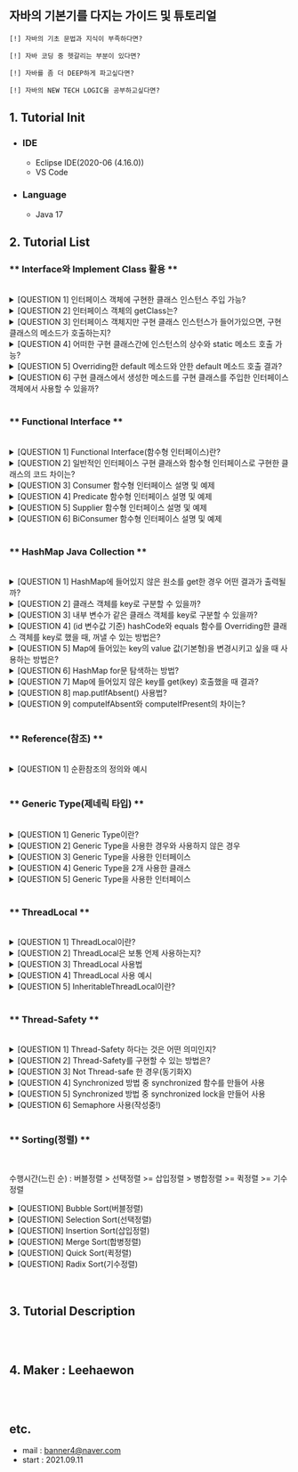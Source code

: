 ## 자바의 기본기를 다지는 가이드 및 튜토리얼

    [!] 자바의 기초 문법과 지식이 부족하다면?

    [!] 자바 코딩 중 헷갈리는 부분이 있다면?

    [!] 자바를 좀 더 DEEP하게 파고싶다면?

    [!] 자바의 NEW TECH LOGIC을 공부하고싶다면?

## 1. Tutorial Init

-   ### IDE
    -   Eclipse IDE(2020-06 (4.16.0))
    -   VS Code
-   ### Language
    -   Java 17

## 2. Tutorial List

### ** Interface와 Implement Class 활용 **

<br>
<details>
  <summary>  [QUESTION 1] 인터페이스 객체에 구현한 클래스 인스턴스 주입 가능?</summary>
  <br>
  <p>[ANSWER] 가능!</p>
</details>
<details>
  <summary>  [QUESTION 2] 인터페이스 객체의 getClass는?</summary>
    <br>
  <p>[ANSWER] samsungPhone 객체는 class interfaceSample.Samsung 클래스 입니다. <br>
[ANSWER] iPhone 객체는 class interfaceSample.IPhone 클래스 입니다.</p>
</details>
<details>
  <summary>  [QUESTION 3] 인터페이스 객체지만 구현 클래스 인스턴스가 들어가있으면, 구현 클래스의 메소드가 호출하는지?</summary>
    <br>
  <p>RESULT(samsung) : class interfaceSample.Samsung의 전화 메소드 호출!<br>
RESULT(ihpone) : class interfaceSample.IPhone의 전화 메소드 호출!
[ANSWER] 정상 호출됨!<br>
[ANSWER] iPhone 객체는 class interfaceSample.IPhone 클래스 입니다.</p>
</details>
<details>
  <summary>  [QUESTION 4] 어떠한 구현 클래스간에 인스턴스의 상수와 static 메소드 호출 가능?</summary>
    <br>
  <p>[!] 상수 호출<br>
samsung's TYPE : ELECTRONIC<br>
iPhone's TYPE : ELECTRONIC<br>
[!] static 메소드 호출<br>
samsung's telNo : X<br>
iPhone's telNo :  X<br>
SmartPhone's telNo : 010-1111-2222<br>
[ANSWER] 인터페이스 클래스로만 호출 가능(static 이니까)<br>
RESULT(ihpone) : class interfaceSample.IPhone의 전화 메소드 호출!<br>
[ANSWER] 정상 호출됨!<br>
[ANSWER] iPhone 객체는 class interfaceSample.IPhone 클래스 입니다.</p>
</details>
<details>
  <summary>  [QUESTION 5] Overriding한 default 메소드와 안한 default 메소드 호출 결과?</summary>
    <br>
  <p>[ANSWER] samsungPhone(Overriding) serialId : Samsung의 hashCode : 106642798<br>
[ANSWER] iPhone(Not Overriding) serialId : 106642798</p>
</details>
<details>
  <summary>  [QUESTION 6] 구현 클래스에서 생성한 메소드를 구현 클래스를 주입한 인터페이스 객체에서 사용할 수 있을까?</summary>
    <br>
  <p>[ANSWER] 인터페이스에서 정의되지 않았기 때문에 사용할 수 없다. 대신, downCasting을 통해 활용할 수 있다.<br>
(samsung) whoIsMyBestLeader : 이재용<br>
(iPhone) whoIsMyBestLeader : Steve Jobs</p>
</details>

<br/>

### ** Functional Interface **

<br>
<details>
  <summary>  [QUESTION 1] Functional Interface(함수형 인터페이스)란?</summary>
  <br>
  <p>[ANSWER] 1) 함수를 마치 1급 객체처럼 활용할 수 있게 만드는 인터페이스<br>
[ANSWER] 2) 단일 추상 메소드를 가지는 인터페이스. 추후, 인터페이스를 구현하여 순수 함수 및 익명 함수, 람다식으로 활용하기 위함</p>
</details>
<details>
  <summary>  [QUESTION 2] 일반적인 인터페이스 구현 클래스와 함수형 인터페이스로 구현한 클래스의 코드 차이는?</summary>
  <br>
  <p>[ANSWER] (일반적인 경우) SaltIdSetter 인터페이스를 구현한 LoginSaltIdSetter, 이를 생성자 내에서 활용한 LoginHashIdLegacy class 참고<br>
parameter id : LEEHAEWON<br>
saltId : SALT_LEEHAEWON<br>
loginHashid : 1507284685<br>
[ANSWER] (함수형 인터페이스 활용한 경우) @FunctionalInterface SaltIdSetter 인터페이스를 구현한 LoginHashId class 참고<br>
parameter id : LEEHAEWON<br>
saltId : SALT_LEEHAEWON<br>
saltId : SALT_LEEHAEWON<br>
loginHashid : 1507284685</p>
</details>
<details>
  <summary>  [QUESTION 3] Consumer 함수형 인터페이스 설명 및 예제</summary>
  <br>
  <p>[ANSWER] Parameter O, Return X. accept 추상 메소드를 통해 함수형 인터페이스 호출가능<br>
[ANSWER] T -> void<br>
Consumer<String> consumer = (str) -> System.out.println('이거슨 Consumer, parameter: ' + str);<br>
Consumer.accept('consumer') <br>
-> 이거슨 Consumer, parameter: consumer</p>
</details>
<details>
  <summary>  [QUESTION 4] Predicate 함수형 인터페이스 설명 및 예제</summary>
  <br>
  <p>[ANSWER] return type이 boolean(True / False). test 추상 메소드를 통해 함수형 인터페이스 호출가능<br>
[ANSWER] T -> boolean<br>
Predicate<String> predicate = (str) -> str.equals('True');<br>
Predicate.test('False') -> false</p>
</details>
<details>
  <summary>  [QUESTION 5] Supplier 함수형 인터페이스 설명 및 예제</summary>
  <br>
  <p>[ANSWER] 공급자. parameter는 없고, return 값만 존재. get 추상 메소드를 통해 함수형 인터페이스 호출가능. 대괄호 안에 return 필수<br>
[ANSWER] () -> T<br>
Supplier<String> supplier = () -> { return supplierStr + ' Supplier !! '; }<br>
Supplier.get() -> This is Supplier !! </p>
</details>
<details>
  <summary>  [QUESTION 6] BiConsumer 함수형 인터페이스 설명 및 예제</summary>
  <br>
  <p>[ANSWER] parameter는 2개가 존재하고, Return X. accept(param1, param2) 추상 메소드를 통해 함수형 인터페이스 호출가능.<br>
[ANSWER] Supplier 만 제외한 나머지엔 Bi가 존재<br>
BiConsumer<String, String> biConsumer = (param1, param2) -> { System.out.print(param1 + param2); }<br>
BiConsumer.get(param1, param2) -> This is(param1) BiConsumer !!(param2)</p>
</details>

<br/>

### ** HashMap Java Collection **

<br>
<details>
  <summary>  [QUESTION 1] HashMap에 들어있지 않은 원소를 get한 경우 어떤 결과가 출력될까?</summary>
  <br>
  <p>[ANSWER] null</p>
</details>
<details>
  <summary>  [QUESTION 2] 클래스 객체를 key로 구분할 수 있을까?</summary>
  <br>
  <p>a1 객체를 key로 put.<br>
a2 객체를 key로 put.<br>
key a1 get : a1 value<br>
key a1's same id object(a4) get : null<br>
key a2 get : a2 value<br>
key a2's same id object(a3) get : null<br>
[ANSWER] 같은 객체를 get하면 객체의 주소를 hash한 값을 hash buckets에 key로 넣기 때문에 해당 object key의 value를 꺼낼 수 있다.</p>
</details>
<details>
  <summary>  [QUESTION 3] 내부 변수가 같은 클래스 객체를 key로 구분할 수 있을까?</summary>
  <br>
  <p>key new Object(same id, same val) get : null<br>
[ANSWER] 객체의 내부 변수 값이 일치해도 객체 주소 자체가 다르기 때문에(주소를 hash한 값이 key) 꺼낼 수 없다.</p>
</details>
<details>
  <summary>  [QUESTION 4] (id 변수값 기준) hashCode와 equals 함수를 Overriding한 클래스 객체를 key로 했을 때, 꺼낼 수 있는 방법은?</summary>
  <br>
  <p>b1 객체를 key로 put.<br>
[ANSWER] key로 넣은 객체로 get : b1<br>
[ANSWER] id값 일치, val값 일치 한 new 객체를 key로 get  : b1<br>
[ANSWER] id값 일치, val값 불일치 한 new 객체를 key로 get  : b1<br>
[ANSWER] id값 불일치, val값 일치 한 new 객체를 key로 get  : null<br>
[ANSWER] id값 불일치, val값 불일치 한 new 객체를 key로 get  : null</p>
</details>
<details>
  <summary>  [QUESTION 5] Map에 들어있는 key의 value 값(기본형)을 변경시키고 싶을 때 사용하는 방법은?</summary>
  <br>
  <p>get한 value 값 수정? -> X<br>
[ANSWER] put(get()~) 로 꺼낸 값을 다시 put해서 갱신시킨다.<br>
갱신 이전 value : 1<br>
갱신 이후 value : 2</p>
</details>
<details>
  <summary>  [QUESTION 6] HashMap for문 탐색하는 방법?</summary>
  <br>
  <p>[ANSWER] 1) Iterator를 이용한 방법  <br>
[ELAPSED] CHECK START!<br>
key(iterator.next()) : Beck , value : 5<br>
key(iterator.next()) : Sway , value : 2<br>
key(iterator.next()) : Lee , value : 1<br>
key(iterator.next()) : FULL , value : 2<br>
[ELAPSED] 0(ms) FINISHED.<br>
[ANSWER] 2) entrySet() => Map.Entry<Key, Value> 방법<br>
[ELAPSED] CHECK START! (이하 생략)<br>
[ELAPSED] 0(ms) FINISHED.<br>
[ANSWER] 3) keySet() 및 get(key) 방법<br>
[ELAPSED] CHECK START! (이하 생략)<br>
[ELAPSED] 0(ms) FINISHED.<br>
[ANSWER] 4) (성능낮음) lambda forEach 방법<br>
[ELAPSED] CHECK START! (이하 생략)<br>
[ELAPSED] 24(ms) FINISHED.</p>
</details>
<details>
  <summary>  [QUESTION 7] Map에 들어있지 않은 key를 get(key) 호출했을 때 결과?</summary>
  <br>
  <p>[ANSWER] get(not have key) result : null</p>
</details>
<details>
  <summary>  [QUESTION 8] map.putIfAbsent() 사용법?</summary>
  <br>
  <p>[ANSWER] (key, value) 를 parameter로 사용하는 putIfAbsent 함수는 map에 key가 존재하지 않으면 (key, value)를 put하면서 null 리턴해줍니다. 만약, key가 존재하면 value 리턴해줍니다.<br>
(key 존재하는 경우) key's putIfAbsent result : 12<br>
(key 존재하지 않는 경우) key's putIfAbsent(key2, 1234) result : null<br>
(key 존재하지 않는 경우) get key2's value : 1234<br>
[?] value의 type이 Integer인데, int 변수에 return값을 할당해주면 null은 어떻게 처리될까?<br>
[!] Catch Exception :: java.lang.NullPointerException: Cannot invoke "java.lang.Integer.intValue()" because the return value of "java.util.Map.putIfAbsent(Object, Object)" is null</p>
</details>
<details>
  <summary>  [QUESTION 9] computeIfAbsent와 computeIfPresent의 차이는?</summary>
  <br>
  <p>[ANSWER] computeIfAbsent(key, function) : key의 값이 없을 경우에만 parameter로 받은 함수(람다식) 실행<br>
key의 값이 존재하지 않으면, 해당 key에 해당하는 value 200인 값을 map에 put ::: 200<br>
[ANSWER] computeIfPresent(key, function) : key의 값이 있을 경우에만 parameter로 받은 함수(람다식) 실행<br>
key의 값이 존재하면, value * value 값을 리턴 ::: 40000</p>
</details>

<br/>

### ** Reference(참조) **

<br>
<details>
  <summary>  [QUESTION 1] 순환참조의 정의와 예시</summary>
  <br>
  <p>[ANSWER] 순환참조는 서로가 서로의 객체를 참조하여 그 메소드를 호출하게 될 때 무한루프로 동작하여 오류를 발생하는 것<br>
[ANSWER] Spring에서는 보통 A클래스 내 객체 변수에 B클래스 Bean을 주입하고, B클래스 내 객체 변수에 A클래스 Bean을 주입하는 경우에 발생<br>
Example : Chicken class <-> Egg class(닭과 달걀의 관계)</p>
</details>

<br/>

### ** Generic Type(제네릭 타입) **

<br>
<details>
  <summary>  [QUESTION 1] Generic Type이란?</summary>
  <br>
  <p>[ANSWER] 클래스 내부에서 지정하는 것이 아닌 외부에서 사용자에 의해 지정되는 타입.<br>
[ANSWER] 타입의 경계(*, extends 등)를 지정하고 컴파일 시 해당 타입으로 Object를 casting해주는 것.<br>
[ANSWER] 그래서, 런타임 시 발생할 수 있는 타입에러를 컴파일 단계에서 검출할 수 있다.</p>
</details>
<details>
  <summary>  [QUESTION 2] Generic Type을 사용한 경우와 사용하지 않은 경우</summary>
  <br>
  <p>[ANSWER] Generic Type 사용한 경우<br>
-> 별도의 Type casting 작업이 필요 없음<br>
[ANSWER] Generic Type 사용하지 않은 경우<br>
-> 별도의 Type casting 작업이 필요함. Generic Type 미지정 시 Object class Type으로 정의되기 때문에</p>
</details>
<details>
  <summary>  [QUESTION 3] Generic Type을 사용한 인터페이스</summary>
  <br>
  <p>-> String Generic Type 설정한 Interface Overriding
Generic Type인 T에 String을 넣으면 ?? class java.lang.String
-> Integer Generic Type 설정한 Interface Overriding
Generic Type인 T에 Integer를 넣으면 ?? class java.lang.Integer</p>
</details>
<details>
  <summary>  [QUESTION 4] Generic Type을 2개 사용한 클래스</summary>
  <br>
  <p>-> <String, Integer> Generic Type 설정한 클래스<br>
Key : KEY1, Type :: java.lang.String<br>
Value : 1, Type :: java.lang.Integer<br>
-> <Integer, String> Generic Type 설정한 클래스<br>
Key : 2, Type :: java.lang.String<br>
Value : VALUE2, Type :: java.lang.Integer</p>
</details>
<details>
  <summary>  [QUESTION 5] Generic Type을 사용한 인터페이스</summary>
  <br>
  <p>
[ANSWER] 1) 특정 타입 및 특정 타입의 자손들만 제네릭 타입으로 사용 가능<br>
-> Dessert1<T extends Apple> : Apple 및 Apple을 상속받는 GreenApple class 또한 Type 가능<br>
Dessert1<GreenApple>의 지역변수 T의 Type :: genericType.GreenApple<br>
-> Dessert1<T extends Apple & Delicious> : Apple을 상속받고 Delicious 인더페이스를 구현하는 HoneyApple class 가능<br>
Dessert2<HoneyApple>의 지역변수 T의 Type :: genericType.HoneyApple<br>
<br>
[ANSWER] 2) 특정 타입 및 특정 타입의 조상(부모)들만 제네릭 타입으로 사용 가능<br>
-> Dessert<? super Banana> : Banana의 조상인 Fruit 가능<br>
Dessert<? super Banana> parameter 객체 타입 :: genericType.Fruit<br>
-> T extends Comparable<? super RedBanana> : Banana의 조상인 Fruit를 Comparable 한 클래스 사용 가능<br>
[!] '?' 와일드카드는 해당 제네릭 타입에 관심이 없고, 타입의 유무에 따른 메소드 사용에 관심이 있을 때.</p>
</details>

<br/>

### ** ThreadLocal **

<br>
<details>
  <summary>  [QUESTION 1] ThreadLocal이란?</summary>
  <br>
  <p>[ANSWER] 일종의 쓰레드 지역변수. 오직 하나의 쓰레드에 의해 읽고 쓸 수 있는 변수로서, 다른 각각의 쓰레드가 하나의 ThreadLocal을 호출해도 서로 다른 값을 바라본다.<br>
[ANSWER] Thread의 정보를 Key로 하는 Map 형식으로 데이터를 저장해두고 사용하는 자료구조.<br>
[ANSWER] ThreadPool 사용하여 Thread 재활용 시 이전에 저장된 ThreadLocal을 호출하게 되므로 모든 ThreadLocal 사용 후 remove 필수.</p>
</details>
<details>
  <summary>  [QUESTION 2] ThreadLocal은 보통 언제 사용하는지?</summary>
  <br>
  <p>[ANSWER] 1) 사용자 인증정보 - Spring Security에서 사용자마다 다른 사용자 인증 정보 세션을 사용할 때.<br>
[ANSWER] 2) 트랜잭션 컨텍스트 - 트랜잭션 매니저가 트랜잭션 컨텍스트를 전파할 때.</p>
</details>
<details>
  <summary>  [QUESTION 3] ThreadLocal 사용법</summary>
  <br>
  <p>[ANSWER] 1) ThreadLocal 객체 생성<br>
[?] ThreadLocal Generic Type 사용 가능할까?<br>
-> ThreadLocal Generic Type 사용 가능(<>로 사용방법 동일)<br>
[?] ThreadLocal Class의 Default 초기값 설정 방법?<br>
-> ThreadLocal에서 initialValue method를 Override 하면 이 ThreadLocal 변수를 사용하는 모든 쓰레드의 default값이 존재한다.<br>
-> 즉, 별도의 set 함수로 값 설정하기 전에도 get으로 동일한 default값을 꺼내 사용할 수 있다.<br>
[ANSWER] 2) 현재 ThreadLocal에 값 저장(.set())<br>
[ANSWER] 3) 현재 ThreadLocal에 값 불러오기(.get())<br>
[ANSWER] 4) 사용 완료 후 ThreadLocal 값 삭제(.remove())</p>
</details>
<details>
  <summary>  [QUESTION 4] ThreadLocal 사용 예시</summary>
  <br>
  <p>[ANSWER] 1) Runnable 인터페이스 구현(MyRunnable) -> threadLocal에 랜덤 값 저장<br>
[ANSWER] 2) 하나의 Runnable 객체를 2개의 쓰레드에 담기<br>
[ANSWER] 3) 각 쓰레드 run 시 두 쓰레드에 다른 값이 담기는지 확인(쓰레드 별 ThreadLocal에 랜덤 값이 담기기 때문에 다르다.)<br>
thread1 get 결과 :: 37<br>
thread2 get 결과 :: 87</p>
</details>
<details>
  <summary>  [QUESTION 5] InheritableThreadLocal이란?</summary>
  <br>
  <p>[ANSWER] 부모 쓰레드에서 생성된 ThreadLocal을 자식 쓰레드에서도 동일한 값으로 사용할 수 있는 ThreadLocal Class.<br>
-> Servlet에서는 사용하면 안되는데,<br>
-> 1) Request가 ThreadPool에서 처리된다는 점<br>
-> 2) 메모리 누수(Memory Leak) 발생 => 자식 쓰레드도 사용하기 때문에 매 순간의 remove가 발생하지 않기 때문에<br>
[ANSWER] Thread 생성자 또는 Runnable 구현 시 함수 내부에서 inheritableThreadLocal.set()을 통해 값을 저장하면 해당 쓰레드의 자식 쓰레드도 사용 가능<br>
========== [Thread-2] START ==========<br>
threadLocal get :: [Thread-2] ThreadLocal Value<br>
inheritableThreadLocal get :: [Thread-2] InheritableThreadLocal Value<br>
========== [Thread-4 - ChildThread] START ==========<br>
threadLocal get :: null<br>
inheritableThreadLocal get :: [Thread-2] InheritableThreadLocal Value<br>
========== [Thread-3] START ==========<br>
threadLocal get :: null<br>
inheritableThreadLocal get :: null</p>
</details>

<br/>

### ** Thread-Safety **

<br>
<details>
  <summary>  [QUESTION 1] Thread-Safety 하다는 것은 어떤 의미인지?</summary>
  <br>
  <p>[ANSWER] 멀티 쓰레딩 프로그래밍에서 여러 쓰레드가 어떤 객체, 함수, 변수에 접근하게 되도 동작 결과에 아무런 문제가 발생하지 않는 것(= 어디서든 수행 결과가 올바른 것)</p>
</details>
<details>
  <summary>  [QUESTION 2] Thread-Safety를 구현할 수 있는 방법은?</summary>
  <br>
  <p>[ANSWER] 1) Re-entrancy 방법<br>
-> 어떤 쓰레드가 함수를 호출해 실행중일 때 다른 쓰레드가 함수를 호출해도 두 결과가 올바르게 나와야 한다.<br>
-> 즉, 여러 쓰레드가 동시에 함수를 호출해도 올바른 결과가 나와야 한다.<br>
-> 공유하는 자원 없이 독립적으로 실행가능한 코드를 설계하기<br>
[ANSWER] 2) Thread-local Storage 방법<br>
-> 공유 자원 사용을 줄이기 위해 각각 스레드에서만 접근 가능한 ThreadLocal을 사용한다.<br>
[ANSWER] 3) Mutual Exclusion(상호 배제) 방법<br>
-> Semaphore(세마포어)나 Synchronize, lock 등 공유 자원의 접근을 통제한다.<br>
[ANSWER] 4) Atomic operations 방법<br>
-> 데이터의 상태 변경 전/후 에만 접근이 가능하다.<br>
-> 데이터를 변경하는 순간에는 다른 변경 접근이 불가능하다.<br>
-> ex) ++, +=와 같이 +와 =이 한 코드에 있는 것</p>
</details>
<details>
  <summary>  [QUESTION 3] Not Thread-safe 한 경우(동기화X)</summary>
  <br>
  <p>[ANSWER] not thread-safety 하기 때문에 매 번 잔액 결과가 다르다. (동작 결과는 생략!)</p>
</details>
<details>
  <summary>  [QUESTION 4] Synchronized 방법 중 synchronized 함수를 만들어 사용</summary>
  <br>
  <p>[ANSWER] thread-safety 하기 때문에 잔액 결과가 같다.(Thread1, 2 실행 시간에 따라 누가 어떤 잔액을 가지는지는 달라지지만, 결과는 동일하다)<br>
[ANSWER] Synchronized는 객체 내부 전체에 lock을 걸기 때문에, 다른 쓰레드는 객체 자체를 사용하려면 기다려야 한다. (동작 결과는 생략!)</p>
</details>
<details>
  <summary>  [QUESTION 5] Synchronized 방법 중 synchronized lock을 만들어 사용</summary>
  <br>
  <p>[ANSWER] thread-safety 하기 때문에 잔액 결과가 같다.(Thread1, 2 실행 시간에 따라 누가 어떤 잔액을 가지는지는 달라지지만, 결과는 동일하다)<br>
[ANSWER] 함수 내부에 별도 객체를 만들어 lock을 걸기 때문에, 다른 쓰레드는 해당 함수 내부에서 객체 종료를 기다려야 한다. (동작 결과는 생략!)</p>
</details>
<details>
  <summary>  [QUESTION 6] Semaphore 사용(작성중!)</summary>
  <br>
  <p></p>
</details>

<br/>

### ** Sorting(정렬) **

<br>
<p>수행시간(느린 순) : 버블정렬 > 선택정렬 >= 삽입정렬 > 병합정렬 >= 퀵정렬 >= 기수정렬</p>
<details>
  <summary>  [QUESTION] Bubble Sort(버블정렬)</summary>
  <br>
  <p>[ANSWER] 1) 인접한 두 개의 원소를 비교<br>
[ANSWER] 2) 인덱스를 하나씩 증가시키면서, 끝까지 인접한 두 개의 원소를 비교<br>
[ANSWER] 3) 1~2 과정을 1개의 step으로 했을 때, 매 step마다 끝에서부터 한 개의 원소가 정렬됨<br>
[ANSWER] 4) 모든 원소를 정렬완료할 때 까지 step 반복<br>
[ANSWER] 시간복잡도 : Best => O(n^2) / Average => O(n^2) / Worst => O(n^2)<br>
[ELAPSED] (50000개 기준) 3230(ms) FINISHED.</p>
</details>
<details>
  <summary>  [QUESTION] Selection Sort(선택정렬)</summary>
  <br>
  <p>[ANSWER] 1) 전체 배열을 순회하면서 최소값(또는 최대값)을 찾는다.<br>
[ANSWER] 2) 1)의 값을 맨 앞자리와 교체한다.<br>
[ANSWER] 3) 교체한 값을 제외한 다음 값부터 1~2를 반복한다.<br>
[ANSWER] 데이터의 양이 적을 때 유용함. 대신, 데이터의 양이 어느정도 많아지면 사용하기 힘들다.<br>
[ANSWER] 시간복잡도 : Best => O(n^2) / Average => O(n^2) / Worst => O(n^2)<br>
[ELAPSED] (50000개 기준) 905(ms) FINISHED.</p>
</details>
<details>
  <summary>  [QUESTION] Insertion Sort(삽입정렬)</summary>
  <br>
  <p>[ANSWER] 1) 2번째 인덱스부터 순회 시작. 해당 값을 정렬된 인덱스에 삽입하기 위한 정렬<br>
[ANSWER] 2) 1)의 인덱스부터 최대 첫 번째 인덱스까지 순회하면서 1)의 인덱스값과 2)에서 순회한 인덱스값 크기 비교<br>
[ANSWER] 3) 1)의 인덱스 값보다 2)의 인덱스 값이 더 크면 2)의 인덱스 원소를 한 칸 뒤로 옮긴다.<br>
[ANSWER] 4) 1)의 인덱스 값이 더 클때까지 2~3 과정 반복.<br>
[ANSWER] 시간복잡도 : Best => O(n) / Average => O(n^2) / Worst => O(n^2)<br>
[ELAPSED] (50000개 기준) 903(ms) FINISHED.</p>
</details>
<details>
  <summary>  [QUESTION] Merge Sort(합병정렬)</summary>
  <br>
  <p>[ANSWER] devide and conquer 알고리즘(분할정복) 활용하여 배열을 나누고 합치면서 정렬을 진행한다.<br>
[ANSWER] 1) 배열을 반으로 분할한다.(2-way)<br>
[ANSWER] 2) 더이상 분할할 배열이 없을 때까지(길이가 1인 배열) 1)의 과정을 진행한다.<br>
[ANSWER] 3) 분할된 배열들을 합친다.<br>
[ANSWER] 시간복잡도 : Best => O(nlogn) / Average => O(nlogn) / Worst => O(nlogn)<br>
[ELAPSED] (50000개 기준) 13(ms) FINISHED.</p>
</details>
<details>
  <summary>  [QUESTION] Quick Sort(퀵정렬)</summary>
  <br>
  <p>[ANSWER] 1) List에서 하나의 기준으로 원소를 선택(pivot)<br>
[ANSWER] 2) pivot 기준 앞(왼쪽)에는 pivot보다 작은 값이, 뒤(오른쪽)에는 pivot보다 큰 값이 오도록 두 개의 리스트로 분할<br>
[ANSWER] 3) 분할된 두 개의 리스트 각각 재귀호출로 퀵소트 진행<br>
[ANSWER] 시간복잡도 : Best => O(nlogn) / Average => O(nlogn) / Worst => O(n^2)<br>
[ELAPSED] (50000개 기준) 9(ms) FINISHED.</p>
</details>
<details>
  <summary>  [QUESTION] Radix Sort(기수정렬)</summary>
  <br>
  <p>[ANSWER] 낮은 자리수부터 비교해서 0~9 10개의 큐(여기서는 배열)에 자리수 숫자에 맞게 분배하고 빼며 정렬하는 방식<br>
[ANSWER] 메모리 낭비 심함<br>
[ANSWER] 1) 각 최소 자리수부터 시작해서 자리수에 맞는 숫자에 맞게 큐에 넣는다.<br>
[ANSWER] 2) 낮은 수의 큐(0~9 중 0)부터 차례로 값을 꺼낸다.<br>
[ANSWER] 3) 십 단위의 자리수 순서대로 최대 숫자의 자리수까지 1~2 과정 반복<br>
[ANSWER] 시간복잡도 : Best => O(n) / Average => O(d(n + k)) / Worst => O(d(n + k))<br>
[ELAPSED] (50000개 기준) 13(ms) FINISHED. -> 개수가 많을수록 좋다.</p>
</details>

<br/>

<br/>

## 3. Tutorial Description

<br/>
<br/>

## 4. Maker : Leehaewon

<br/>
<br/>

## etc.

-   mail : banner4@naver.com
-   start : 2021.09.11
